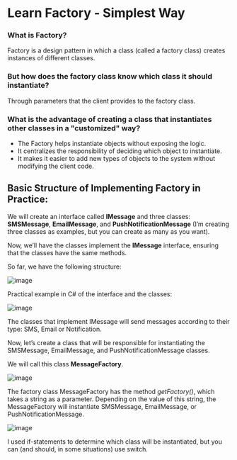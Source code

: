 # Learn Factory - Simplest Way


### What is Factory?
Factory is a design pattern in which a class (called a factory class) creates instances of different classes.


### But how does the factory class know which class it should instantiate?
Through parameters that the client provides to the factory class.
      
         
### What is the advantage of creating a class that instantiates other classes in a "customized" way? 
- The Factory helps instantiate objects without exposing the logic.
- It centralizes the responsibility of deciding which object to instantiate.
- It makes it easier to add new types of objects to the system without modifying the client code.

  
## Basic Structure of Implementing Factory in Practice:
We will create an interface called **IMessage** and three classes: **SMSMessage**, **EmailMessage**, and **PushNotificationMessage** (I’m creating three classes as examples, but you can create as many as you want).

Now, we’ll have the classes implement the **IMessage** interface, ensuring that the classes have the same methods.

So far, we have the following structure:

![image](https://github.com/user-attachments/assets/cf39ad7d-2a07-4d6e-9e2a-83ef473c5912)


Practical example in C# of the interface and the classes:

![image](https://github.com/user-attachments/assets/42cf1970-5d08-4c81-9fe9-954dac59010c)


The classes that implement IMessage will send messages according to their type: SMS, Email or Notification.

Now, let’s create a class that will be responsible for instantiating the SMSMessage, EmailMessage, and PushNotificationMessage classes.

We will call this class **MessageFactory**.

![image](https://github.com/user-attachments/assets/636befc3-c59d-4fba-851b-98bec30995e1)

The factory class MessageFactory has the method *getFactory()*, which takes a string as a parameter.
Depending on the value of this string, the MessageFactory will instantiate SMSMessage, EmailMessage, or PushNotificationMessage.

![image](https://github.com/user-attachments/assets/a1e5c692-2bc3-40ba-bedc-9dd69c040b56)

I used if-statements to determine which class will be instantiated, but you can (and should, in some situations) use switch.
